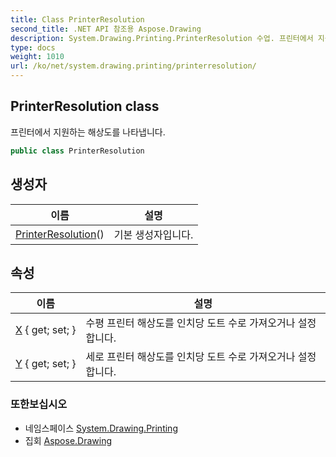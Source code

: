 ```yaml
---
title: Class PrinterResolution
second_title: .NET API 참조용 Aspose.Drawing
description: System.Drawing.Printing.PrinterResolution 수업. 프린터에서 지원하는 해상도를 나타냅니다.
type: docs
weight: 1010
url: /ko/net/system.drawing.printing/printerresolution/
---
```

## PrinterResolution class

프린터에서 지원하는 해상도를 나타냅니다.

```csharp
public class PrinterResolution
```

## 생성자

| 이름 | 설명 |
| --- | --- |
| [PrinterResolution](printerresolution/)() | 기본 생성자입니다. |

## 속성

| 이름 | 설명 |
| --- | --- |
| [X](../../system.drawing.printing/printerresolution/x/) { get; set; } | 수평 프린터 해상도를 인치당 도트 수로 가져오거나 설정합니다. |
| [Y](../../system.drawing.printing/printerresolution/y/) { get; set; } | 세로 프린터 해상도를 인치당 도트 수로 가져오거나 설정합니다. |

### 또한보십시오

* 네임스페이스 [System.Drawing.Printing](../../system.drawing.printing/)
* 집회 [Aspose.Drawing](../../)



